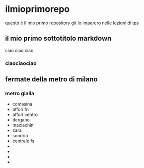 # ilmioprimorepo
questo è il mio primo repository git lo imparero nelle lezioni di tps
## il mio primo sottotitolo markdown
ciao ciao ciao
### ciaociaociao
## fermate della metro di milano
### metro gialla 
- comasina
- affori fn
- affori centro
- dergano
- maciachini
- zara
- sondrio
- centrale fs
-
-
-
-

